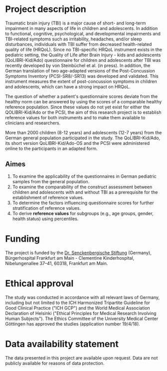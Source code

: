 # Project description
Traumatic brain injury (TBI) is a major cause of short- and long-term impairment in many aspects of life in children and adolescents. In addition to functional, cognitive, psychological, and developmental impairments and TBI-related symptoms such as irritability, headaches, and/or sleep disturbances, individuals with TBI suffer from decreased health-related quality of life (HRQoL). Since no TBI-specific HRQoL instrument exists in the pediatric setting, the Quality of Life after Brain Injury - kids and adolescents (QoLIBRI-Kid/Ado) questionnaire for children and adolescents after TBI was recently developed by von Steinbüchel et al. (in press). In addition, the German translation of two age-adapted versions of the Post-Concussion Symptoms Inventory (PCSI-SR8/-SR13) was developed and validated. This instrument measures the extent of post-concussion symptoms in children and adolescents, which can have a strong impact on HRQoL.

The question of whether a patient's questionnaire scores deviate from the healthy norm can be answered by using the scores of a comparable healthy reference population. Since these values do not yet exist for either the QOLIBRI-Kid/Ado or the PCSI, the aim of this research project is to establish reference values for both instruments and to make them available to clinicians and researchers. 

More than 2000 children (8-12 years) and adolescents (12-7 years) from the German general population participated in the study. The QoLIBRI-Kid/Ado, its short version QoLIBRI-Kid/Ado-OS and the PCSI were administered online to the participants in an adapted form.

## Aimes

1. To examine the applicability of the questionnaires in German pediatric samples from the general population. 
2. To examine the comparability of the construct assessment between children and adolescents with and without TBI as a prerequisite for the establishment of reference values.
3. To determine the factors influencing questionnaire scores for further stratification of reference values.
4. To derive **reference values** for subgroups (e.g., age groups, gender, health status) using percentiles.

# Funding
The project is funded by the [Dr. Senckenbergische Stiftung](http://www.senckenbergische-stiftung.de/) (Germany), Bürgerhospital Frankfurt am Main - Clementine Kinderhospital, Nibelungenallee 37–41, 60318, Frankfurt am Main.

# Ethical approval
The study was conducted in accordance with all relevant laws of Germany, including but not limited to the ICH Harmonized Tripartite Guideline for Good Clinical Practice ("ICH GCP") and the World Medical Association Declaration of Helsinki ("Ethical Principles for Medical Research Involving Human Subjects"). The Ethics Committee of the University Medical Center Göttingen has approved the studies (application number 19/4/18).

# Data availability statement 
The data presented in this project are available upon request. Data are not publicly available for reasons of data protection. 
